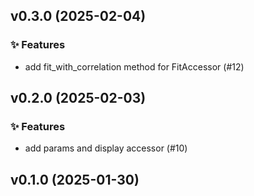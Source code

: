 ## v0.3.0 (2025-02-04)

### ✨ Features

- add fit_with_correlation method for FitAccessor (#12)

## v0.2.0 (2025-02-03)

### ✨ Features

- add params and display accessor (#10)

## v0.1.0 (2025-01-30)
